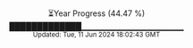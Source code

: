 <p align="center">
⏳Year Progress (44.47 %)<br>
█████████████▁▁▁▁▁▁▁▁▁▁▁▁▁▁▁▁▁ <br>
<sub>Updated: Tue, 11 Jun 2024 18:02:43 GMT</sub>
</p>

